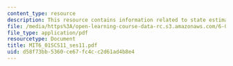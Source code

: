 ```yaml
---
content_type: resource
description: This resource contains information related to state estimation.
file: /media/https%3A/open-learning-course-data-rc.s3.amazonaws.com/6-01sc-introduction-to-electrical-engineering-and-computer-science-i-spring-2011/d58f73bb5360ce67fc4cc2d61ad4b8e4_MIT6_01SCS11_ses11.pdf
file_type: application/pdf
resourcetype: Document
title: MIT6_01SCS11_ses11.pdf
uid: d58f73bb-5360-ce67-fc4c-c2d61ad4b8e4
---
```

